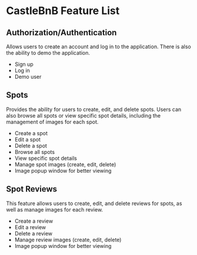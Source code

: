 # CastleBnB Feature List

## Authorization/Authentication
Allows users to create an account and log in to the application. There is also the ability to demo the application.

- Sign up
- Log in
- Demo user

## Spots
Provides the ability for users to create, edit, and delete spots. Users can also browse all spots or view specific spot details, including the management of images for each spot.

- Create a spot
- Edit a spot
- Delete a spot
- Browse all spots
- View specific spot details
- Manage spot images (create, edit, delete)
- Image popup window for better viewing

## Spot Reviews
This feature allows users to create, edit, and delete reviews for spots, as well as manage images for each review.

- Create a review
- Edit a review
- Delete a review
- Manage review images (create, edit, delete)
- Image popup window for better viewing


